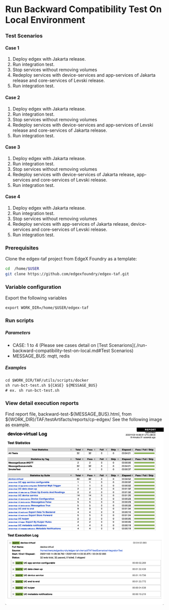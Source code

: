 # Run Backward Compatibility Test On Local Environment
### Test Scenarios
#### Case 1
1. Deploy edgex with Jakarta release.
2. Run integration test.
3. Stop services without removing volumes
4. Redeploy services with device-services and app-services of Jakarta release and core-services of Levski release.
5. Run integration test.

#### Case 2
1. Deploy edgex with Jakarta release.
2. Run integration test.
3. Stop services without removing volumes
4. Redeploy services with device-services and app-services of Levski release and core-services of Jakarta release.
5. Run integration test.

#### Case 3
1. Deploy edgex with Jakarta release.
2. Run integration test.
3. Stop services without removing volumes
4. Redeploy services with device-services of Jakarta release, app-services and core-services of Levski release.
5. Run integration test.

#### Case 4
1. Deploy edgex with Jakarta release.
2. Run integration test.
3. Stop services without removing volumes
4. Redeploy services with app-services of Jakarta release, device-services and core-services of Levski release.
5. Run integration test.

### Prerequisites
Clone the edgex-taf project from EdgeX Foundry as a template:

``` bash
cd  /home/$USER
git clone https://github.com/edgexfoundry/edgex-taf.git
```

###  Variable configuration
Export the following variables

```
export WORK_DIR=/home/$USER/edgex-taf
```

### Run scripts
##### Parameters
- CASE: 1 to 4 (Please see cases detail on [Test Scenarions](./run-backward-compatibility-test-on-local.md#Test Scenarios)
- MESSAGE_BUS: mqtt, redis

##### Examples
```
cd $WORK_DIR/TAF/utils/scripts/docker
sh run-bct-test.sh ${CASE} ${MESSAGE_BUS}
# ex. sh run-bct-test.sh
```

### View detail execution reports
Find report file, backward-test-${MESSAGE_BUS}.html, from ${WORK_DIR}/TAF/testArtifacts/reports/cp-edgex/
See the following image as example.
![image](./images/backward-compatibility-test-report-sample.png)
